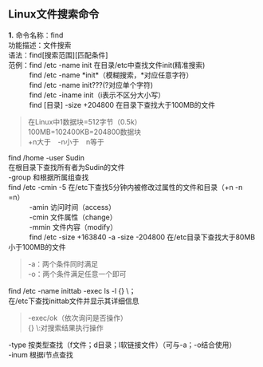 ## Linux文件搜索命令<br/>
**1.** 命令名称：find<br/>
功能描述：文件搜索<br/>
语法：find[搜索范围][匹配条件]<br/>
范例：find /etc -name init 在目录/etc中查找文件init(精准搜索)<br/>
&emsp;&emsp;&emsp;find /etc -name *init\*（模糊搜索，\*对应任意字符）<br/>
&emsp;&emsp;&emsp;find /etc -name init???(?对应单个字符)<br/>
&emsp;&emsp;&emsp;find /etc -iname init（i表示不区分大小写）<br/>
&emsp;&emsp;&emsp;find [目录] -size +204800 在目录下查找大于100MB的文件<br/>
>在Linux中1数据块=512字节（0.5k）<br/>
100MB=102400KB=204800数据块<br/>
+n大于&emsp;-n小于&emsp;n等于<br/>

find /home -user Sudin<br/>
在根目录下查找所有者为Sudin的文件<br/>
-group 和根据所属组查找<br/>
find /etc -cmin -5 在/etc下查找5分钟内被修改过属性的文件和目录（+n -n =n）<br/>
&emsp;&emsp;&emsp;-amin 访问时间（access）<br/>
&emsp;&emsp;&emsp;-cmin 文件属性（change）<br/>
&emsp;&emsp;&emsp;-mmin 文件内容（modify）<br/>
&emsp;&emsp;&emsp;find /etc -size +163840 -a -size -204800 在/etc目录下查找大于80MB小于100MB的文件<br/>
>-a：两个条件同时满足<br/>
-o：两个条件满足任意一个即可<br/>

find /etc -name inittab -exec ls -l {} \；<br/>
在/etc下查找inittab文件并显示其详细信息<br/>
>-exec/ok（依次询问是否操作）<br/>
{} \\:对搜索结果执行操作<br/>

-type 按类型查找（f文件；d目录；l软链接文件）（可与-a；-o结合使用）<br/>
-inum 根据i节点查找<br/>

